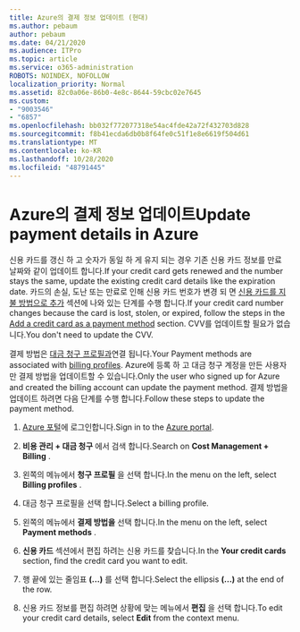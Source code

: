 ```yaml
---
title: Azure의 결제 정보 업데이트 (현대)
ms.author: pebaum
author: pebaum
ms.date: 04/21/2020
ms.audience: ITPro
ms.topic: article
ms.service: o365-administration
ROBOTS: NOINDEX, NOFOLLOW
localization_priority: Normal
ms.assetid: 82c0a06e-86b0-4e8c-8644-59cbc02e7645
ms.custom:
- "9003546"
- "6857"
ms.openlocfilehash: bb032f772077318e54ac4fde42a72f432703d828
ms.sourcegitcommit: f8b41ecda6db0b8f64fe0c51f1e8e6619f504d61
ms.translationtype: MT
ms.contentlocale: ko-KR
ms.lasthandoff: 10/28/2020
ms.locfileid: "48791445"
---
```

# <a name="update-payment-details-in-azure"></a><span data-ttu-id="54424-102">Azure의 결제 정보 업데이트</span><span class="sxs-lookup"><span data-stu-id="54424-102">Update payment details in Azure</span></span>

<span data-ttu-id="54424-103">신용 카드를 갱신 하 고 숫자가 동일 하 게 유지 되는 경우 기존 신용 카드 정보를 만료 날짜와 같이 업데이트 합니다.</span><span class="sxs-lookup"><span data-stu-id="54424-103">If your credit card gets renewed and the number stays the same, update the existing credit card details like the expiration date.</span></span> <span data-ttu-id="54424-104">카드의 손실, 도난 또는 만료로 인해 신용 카드 번호가 변경 되 면 [신용 카드를 지불 방법으로 추가](https://docs.microsoft.com/azure/cost-management-billing/manage/change-credit-card?WT.mc_id=Portal-Microsoft_Azure_Support#addcard) 섹션에 나와 있는 단계를 수행 합니다.</span><span class="sxs-lookup"><span data-stu-id="54424-104">If your credit card number changes because the card is lost, stolen, or expired, follow the steps in the [Add a credit card as a payment method](https://docs.microsoft.com/azure/cost-management-billing/manage/change-credit-card?WT.mc_id=Portal-Microsoft_Azure_Support#addcard) section.</span></span> <span data-ttu-id="54424-105">CVV를 업데이트할 필요가 없습니다.</span><span class="sxs-lookup"><span data-stu-id="54424-105">You don't need to update the CVV.</span></span>

<span data-ttu-id="54424-106">결제 방법은 [대금 청구 프로필과](https://docs.microsoft.com/azure/billing/billing-how-to-change-credit-card?WT.mc_id=Portal-Microsoft_Azure_Support#change-payment-method-for-a-billing-profile)연결 됩니다.</span><span class="sxs-lookup"><span data-stu-id="54424-106">Your Payment methods are associated with [billing profiles](https://docs.microsoft.com/azure/billing/billing-how-to-change-credit-card?WT.mc_id=Portal-Microsoft_Azure_Support#change-payment-method-for-a-billing-profile).</span></span> <span data-ttu-id="54424-107">Azure에 등록 하 고 대금 청구 계정을 만든 사용자만 결제 방법을 업데이트할 수 있습니다.</span><span class="sxs-lookup"><span data-stu-id="54424-107">Only the user who signed up for Azure and created the billing account can update the payment method.</span></span> <span data-ttu-id="54424-108">결제 방법을 업데이트 하려면 다음 단계를 수행 합니다.</span><span class="sxs-lookup"><span data-stu-id="54424-108">Follow these steps to update the payment method.</span></span>

1. <span data-ttu-id="54424-109">[Azure 포털](https://portal.azure.com/)에 로그인합니다.</span><span class="sxs-lookup"><span data-stu-id="54424-109">Sign in to the [Azure portal](https://portal.azure.com/).</span></span>

2. <span data-ttu-id="54424-110">**비용 관리 + 대금 청구** 에서 검색 합니다.</span><span class="sxs-lookup"><span data-stu-id="54424-110">Search on **Cost Management + Billing** .</span></span>

3. <span data-ttu-id="54424-111">왼쪽의 메뉴에서 **청구 프로필** 을 선택 합니다.</span><span class="sxs-lookup"><span data-stu-id="54424-111">In the menu on the left, select **Billing profiles** .</span></span>

4. <span data-ttu-id="54424-112">대금 청구 프로필을 선택 합니다.</span><span class="sxs-lookup"><span data-stu-id="54424-112">Select a billing profile.</span></span>

5. <span data-ttu-id="54424-113">왼쪽의 메뉴에서 **결제 방법을** 선택 합니다.</span><span class="sxs-lookup"><span data-stu-id="54424-113">In the menu on the left, select **Payment methods** .</span></span>

6. <span data-ttu-id="54424-114">**신용 카드** 섹션에서 편집 하려는 신용 카드를 찾습니다.</span><span class="sxs-lookup"><span data-stu-id="54424-114">In the **Your credit cards** section, find the credit card you want to edit.</span></span>
7. <span data-ttu-id="54424-115">행 끝에 있는 줄임표 **(...)** 를 선택 합니다.</span><span class="sxs-lookup"><span data-stu-id="54424-115">Select the ellipsis **(...)** at the end of the row.</span></span>

8. <span data-ttu-id="54424-116">신용 카드 정보를 편집 하려면 상황에 맞는 메뉴에서  **편집**  을 선택 합니다.</span><span class="sxs-lookup"><span data-stu-id="54424-116">To edit your credit card details, select  **Edit**  from the context menu.</span></span>

